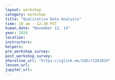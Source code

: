 ```yaml
---
layout: workshop
category: workshop
title: "Qualitative Data Analysis"
time: 10 am - 12:30 PST
human_date: "November 12, 14"
year: 2024
location:
instructors:
helpers:
pre_workshop_survey:
post_workshop_survey:
shoreline_url: "https://cglink.me/2dD/r2261829"
lesson_url:
jupyter_url:
---
```

